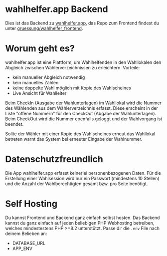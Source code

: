 # wahlhelfer.app Backend

Dies ist das Backend zu [wahlhelfer.app](https://wahlhelfer.app), das Repo zum Frontend findest du unter [gruessung/wahlhelfer_frontend](https://github.com/gruessung/wahlhelfer_frontend).

# Worum geht es?
wahlhelfer.app ist eine Plattform, um Wahlhelfenden in den Wahllokalen den Abgleich zwischen Wählerverzeichnissen zu erleichtern.
Vorteile:
* kein manueller Abgleich notwendig
* kein manuelles Zählen
* keine doppelte Wahl möglich mit Kopie des Wahlscheines
* Live Ansicht für Wahlleiter

Beim CheckIn (Ausgabe der Wahlunterlagen) im Wahllokal wird die Nummer des Wählenden aus dem Wählerverzeichnis erfasst. Diese erscheint in der Liste "offene Nummern" für den CheckOut (Abgabe der Wahlunterlagen).
Beim CheckOut wird die Nummer ebenfalls geloggt und der Wahlvorgang ist beendet.

Sollte der Wähler mit einer Kopie des Wahlscheines erneut das Wahllokal betreten warnt das System bei erneuter Eingabe der Wahlnummer.

# Datenschutzfreundlich
Die App wahlhelfer.app erfasst keinerlei personenbezogenen Daten. Für die Erstellung einer Wahlsession wird nur ein Passwort (mindestens 10 Stellen) und die Anzahl der Wahlberechtigten gesamt bzw. pro Seite benötigt.

# Self Hosting
Du kannst Frontend und Backend ganz einfach selbst hosten.
Das Backend kannst du ganz einfach auf jeden beliebigen PHP Webhosting betreiben, welches mindestestens PHP >=8.2 unterstützt. 
Passe dir die `.env` File nach deinem Belieben an:
* DATABASE_URL
* APP_ENV